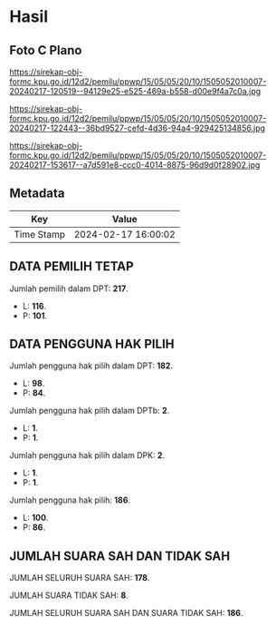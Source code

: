 # Hasil

## Foto C Plano

https://sirekap-obj-formc.kpu.go.id/12d2/pemilu/ppwp/15/05/05/20/10/1505052010007-20240217-120519--94129e25-e525-469a-b558-d00e9f4a7c0a.jpg

https://sirekap-obj-formc.kpu.go.id/12d2/pemilu/ppwp/15/05/05/20/10/1505052010007-20240217-122443--36bd9527-cefd-4d36-94a4-929425134856.jpg

https://sirekap-obj-formc.kpu.go.id/12d2/pemilu/ppwp/15/05/05/20/10/1505052010007-20240217-153617--a7d591e8-ccc0-4014-8875-96d9d0f28902.jpg


## Metadata

| Key        | Value               |
| ---------- | ------------------- |
| Time Stamp | 2024-02-17 16:00:02 |


## DATA PEMILIH TETAP

Jumlah pemilih dalam DPT: **217**.
 * L: **116**.
 * P: **101**.

## DATA PENGGUNA HAK PILIH

Jumlah pengguna hak pilih dalam DPT: **182**.
 * L: **98**.
 * P: **84**.

Jumlah pengguna hak pilih dalam DPTb: **2**.
 * L: **1**.
 * P: **1**.

Jumlah pengguna hak pilih dalam DPK: **2**.
 * L: **1**.
 * P: **1**.

Jumlah pengguna hak pilih: **186**.
 * L: **100**.
 * P: **86**.

## JUMLAH SUARA SAH DAN TIDAK SAH

JUMLAH SELURUH SUARA SAH: **178**.

JUMLAH SUARA TIDAK SAH: **8**.

JUMLAH SELURUH SUARA SAH DAN SUARA TIDAK SAH: **186**.


